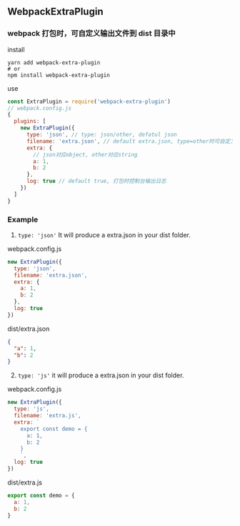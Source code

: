 ## WebpackExtraPlugin

### webpack 打包时，可自定义输出文件到 dist 目录中

install

```shell
yarn add webpack-extra-plugin
# or
npm install webpack-extra-plugin
```

use

```js
const ExtraPlugin = require('webpack-extra-plugin')
// webpack.config.js
{
  plugins: [
    new ExtraPlugin({
      type: 'json', // type: json/other, defatul json
      filename: 'extra.json', // default extra.json, type=other时可自定义后缀
      extra: {
        // json对应object, other对应string
        a: 1,
        b: 2
      },
      log: true // default true, 打包时控制台输出日志
    })
  ]
}
```

### Example

1. `type: 'json'`
   It will produce a extra.json in your dist folder.

webpack.config.js

```js
new ExtraPlugin({
  type: 'json',
  filename: 'extra.json',
  extra: {
    a: 1,
    b: 2
  },
  log: true
})
```

dist/extra.json

```json
{
  "a": 1,
  "b": 2
}
```

2. `type: 'js'`
   it will produce a extra.json in your dist folder.

webpack.config.js

```js
new ExtraPlugin({
  type: 'js',
  filename: 'extra.js',
  extra: `
    export const demo = {
      a: 1,
      b: 2
    }
    `,
  log: true
})
```

dist/extra.js

```js
export const demo = {
  a: 1,
  b: 2
}
```
